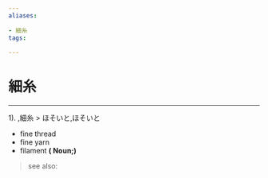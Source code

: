 ```yaml
---
aliases:
    
- 細糸
tags:
    
---
```


# 細糸
---
1).
,細糸 > ほそいと,ほそいと

- fine thread
- fine yarn
- filament
**( Noun;)**
> see also: 
            
